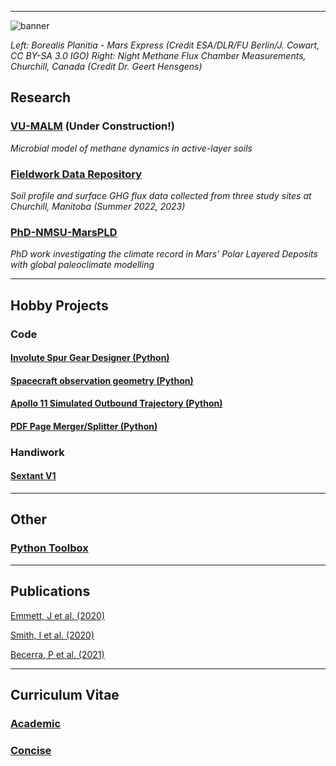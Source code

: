 
---

![banner](https://github.com/user-attachments/assets/ad8846cb-b5dc-4a3b-9c4e-352b938fc22e)

_Left: Borealis Planitia - Mars Express (Credit ESA/DLR/FU Berlin/J. Cowart, CC BY-SA 3.0 IGO)_
_Right: Night Methane Flux Chamber Measurements, Churchill, Canada (Credit Dr. Geert Hensgens)_

## Research

### [VU-MALM](vu_malm.md) (Under Construction!)
_Microbial model of methane dynamics in active-layer soils_

### [Fieldwork Data Repository](data_repository.md) 
_Soil profile and surface GHG flux data collected from three study sites at Churchill, Manitoba (Summer 2022, 2023)_

### [PhD-NMSU-MarsPLD](MarsPLD.md)
_PhD work investigating the climate record in Mars' Polar Layered Deposits with global paleoclimate modelling_

---


## Hobby Projects

### Code

#### [Involute Spur Gear Designer (Python)](involute_gear.md)

#### [Spacecraft observation geometry (Python)](maven.md)

#### [Apollo 11 Simulated Outbound Trajectory (Python)](apollo11.md)

#### [PDF Page Merger/Splitter (Python)](pdfmerger.md)

### Handiwork

#### [Sextant V1](sextant.md)

---


## Other

### [Python Toolbox](python_toolbox.md)


---


## Publications

[Emmett, J et al. (2020)](https://www.sciencedirect.com/science/article/abs/pii/S0032063319305355)

[Smith, I et al. (2020)](https://www.sciencedirect.com/science/article/abs/pii/S0032063319301874)

[Becerra, P et al. (2021)](https://iopscience.iop.org/article/10.3847/PSJ/ac19a5)


---



## Curriculum Vitae

### [Academic](Jeremy_Emmett_AcademicCV2.pdf)

### [Concise](Jeremy_Emmett_CV.pdf)
